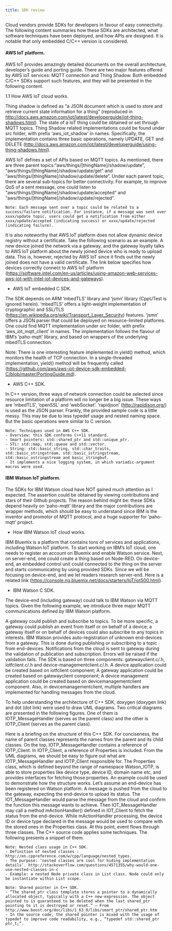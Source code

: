 ```yaml
---
title: SDK review
---
```


Cloud vendors provide SDKs for developers in favour of easy connectivity. The following content summaries how these SDKs are architected, what software techniques have been deployed, and how APIs are designed. It is notable that only embedded C/C++ version is considered.

#### **AWS IoT platform.**

AWS IoT provides amazingly detailed documents on the overall architecture, developer’s guide and porting guide. There are two major features offered by AWS IoT services: MQTT connection and Thing Shadow. Both embedded C/C++ SDKs support such features, and they will be presented in the following content.

[Reference 1]: http://aws-iot-device-sdk-embedded-c-docs.s3-website-us-east-1.amazonaws.com/index.html.

[Reference 2]: https://github.com/aws/aws-iot-device-sdk-embedded-C/blob/master/README.md.

[Reference 3]: https://github.com/aws/aws-iot-device-sdk-embedded-C/blob/master/PortingGuide.md.

  1.1 How AWS IoT cloud works.

Thing shadow is defined as “a JSON document which is used to store and retrieve current state information for a thing” (reproduced in http://docs.aws.amazon.com/iot/latest/developerguide/iot-thing-shadows.html). The state of a IoT thing could be obtained or set through MQTT topics. Thing Shadow related implementations could be found under src folder, with prefix ‘aws_iot_shadow’ in names. Specifically, the implementation contains three basic operations, namely UPDATE, GET and DELETE (http://docs.aws.amazon.com/iot/latest/developerguide/using-thing-shadows.html).

AWS IoT defines a set of APIs based on MQTT topics. As mentioned, there are three parent topics:“aws/things/[thingName]/shadow/update”, “aws/things/[thingName]/shadow/update/get” and “aws/things/[thingName]/shadow/update/delete”. Under each parent topic, there are several sub-topics for better connectivity. For example, to improve QoS of a sent message, one could listen to “aws/things/[thingName]/shadow/update/accepted” and “aws/things/[thingName]/shadow/update/rejected”.
```
Note: Each message sent over a topic could be related to a success/failure notification. For instance, if a message was sent over xxxx/update topic, users could get a notification from either xxxx/update/accepted (indicating success) or xxxx/update/rejected (indicating failure).
```
It is also noteworthy that AWS IoT platform does not allow dynamic device registry without a certificate. Take the following scenario as an example. A new device joined the network via a gateway, and the gateway loyally talks to AWS IoT platform about the newly joined device who is ready to upload data. This is, however, rejected by AWS IoT since it finds out the newly joined does not have a valid certificate. The link below specifies how devices correctly connect to AWS IoT platform (https://software.intel.com/en-us/articles/using-amazon-web-services-aws-iot-with-intel-iot-devices-and-gateways).

* AWS IoT embedded C SDK.

The SDK depends on ARM ‘mbedTLS’ library and ‘jsmn’ library (CppUTest is ignored herein). ‘mbedTLS’ offers a light-weight implementation of cryptographic and SSL/TLS (https://en.wikipedia.org/wiki/Transport_Layer_Security) features. ‘jsmn’ offers a JSON parser that could be deployed on resource-limited platforms. One could find MQTT implementation under src folder, with prefix ‘aws_iot_mqtt_client’ in names. The implementation follows the flavour of IBM’s ‘paho-mqtt’ library, and based on wrappers of the underlying mbedTLS connection.

Note: There is one interesting feature implemented in yield() method, which monitors the health of TCP connection. In a single-threaded implementation, yield() method will be frequently called (https://github.com/aws/aws-iot-device-sdk-embedded-C/blob/master/PortingGuide.md).

* AWS C++ SDK.

In C++ version, three ways of network connection could be selected since resource limitation of a platform will no longer be a big issue. These ways are ‘mbedTLS’, ‘openSSL’ and ‘webSocket’. ‘rapidjson’ (http://rapidjson.org/) is used as the JSON parser. Frankly, the provided sample code is a little messy. This may be due to less typedef usage and nested naming space. But the basic operations were similar to C version.
```
Note: Techniques used in AWS C++ SDK.
- Overview: this SDK conforms C++11 standard.
- Smart pointers: std::shared_ptr and std::unique_ptr.
- STL: std::map, std::queue and std::vector.
- String: std::basic_string, std::char_traits, std::basic_stringstream, std::basic_istringstream, std::basic_ostringstream and basic_stringbuf.
- It implements a nice logging system, in which variadic-argument macros were used.
```

#### **IBM Watson IoT platform.**

The SDKs for IBM Watson cloud have NOT gained much attention as I expected. The assertion could be obtained by viewing contributions and stars of their Github projects. The reason behind might be: these SDKs depend heavily on ‘paho-mqtt’ library and the major contributions are wrapper methods, which should be easy to understand since IBM is the inventor and promotor of MQTT protocol, and a huge supporter for ‘paho-mqtt’ project.

* How IBM Watson IoT cloud works.

IBM Bluemix is a platform that contains tons of services and applications, including Watson IoT platform. To start working on IBM’s IoT cloud, one needs to register an account on Bluemix and enable Watson service. Next, on server-end, one could create a thing based on Node-RED. On device-end, an embedded control unit could connected to the thing on the server and starts communicating by using provided SDKs. Since we will be focusing on device-end, and we let readers research server-end. Here is a related link (https://console.ng.bluemix.net/docs/starters/IoT/iot500.html).

* IBM Watson C SDK.

The device-end (including gateway) could talk to IBM Watson via MQTT topics. Given the following example, we introduce three major MQTT communications defined by IBM Watson platform.

[Reference 1]: https://console.ng.bluemix.net/docs/services/IoT/gateways/mqtt.html.

A gateway could publish and subscribe to topics. To be more specific, a gateway could publish an event from itself or on behalf of a device; a gateway itself or on behalf of devices could also subscribe to any topics in interests. IBM Watson provides auto-registration of unknown end-devices from a gateway. This is done during publishing or subscribing to a topic from end-devices. Notifications from the cloud is sent to gateway during the validation of publication and subscription. Errors will be raised if the validation fails. The SDK is based on three components: gatewayclient.c/.h, iotfclient.c/.h and device-managementclient.c/.h. A device application could be created based on iotfclient component; A gateway application could be created based on gatewayclient component; A device management application could be created based on devicemanagementclient component. Also, in devicemanagementclient, multiple handlers are implemented for handling messages from the cloud.

To help understanding the architecture of C++ SDK, doxygen (doxygen link) and dot (dot link) were used to draw UML diagrams. Two critical diagrams are presented in the following figures. One of them is IOTP_MessageHandler (serves as the parent class) and the other is IOTP_Client (serves as the parent class).

Here is a briefing on the structure of this C++ SDK. For conciseness, the name of parent classes represents the names from the parent and its child classes. On the top, IOTP_MessageHandler contains a reference of IOTP_Client. In IOTP_Client, a reference of Properties is included. From the UML diagrams, we should be easy to figure out what are IOTP_MessageHandler and IOTP_Client responsible for. The Properties class, which is defined beyond the range of namespace Watson_IOTP, is able to store properties like device type, device ID, domain name etc, and provides interfaces for fetching those properties. An example could be used to demonstrate how the structure works. Let’s assume an end-device has been registered on Watson platform. A message is pushed from the cloud to the gateway, expecting the end-device to upload its status. The IOT_MessageHandler would parse the message from the cloud and confirm the function this message wants to achieve. Then IOT_MessageHandler may call a method mActionHandler() defined in IOT_Client to fetch the status from the end-device. While mActionHandler processing, the device ID or device type declared in the message would be used to compare with the stored ones in the Properties class. At this point, event flows through three classes. The C++ source code applies some techniques. The following presents a snippet of them.

```
Note: Nested class usage in C++ SDK.
- Definition of nested classes : http://en.cppreference.com/w/cpp/language/nested_types.
- The purpose: ‘nested classes are cool for hiding implementation details’. http://stackoverflow.com/questions/4571355/why-would-one-use-nested-classes-in-c
- Example: a nested Node private class in List class. Node could only be instantiate within List scope.

Note: Shared pointer in C++ SDK.
- “The shared_ptr class template stores a pointer to a dynamically allocated object, typically with a C++ new-expression. The object pointed to is guaranteed to be deleted when the last shared_ptr pointing to it is destroyed or reset.” — From http://www.boost.org/doc/libs/1_63_0/libs/smart_ptr/shared_ptr.htm
- In the source code, the shared pointer is mixed with the usage of typedef to improve code readability, e.g., “typedef std::shared_ptr ptr_t;”.
```
